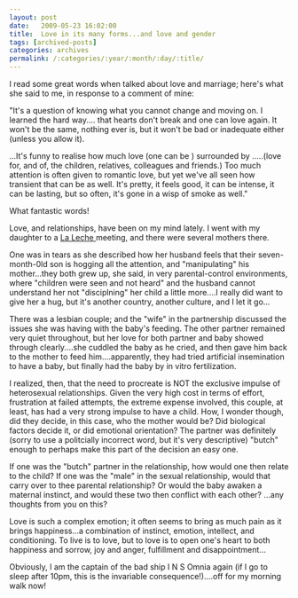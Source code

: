 ```yaml
---
layout: post
date:	2009-05-23 16:02:00
title:  Love in its many forms...and love and gender
tags: [archived-posts]
categories: archives
permalink: /:categories/:year/:month/:day/:title/
---
```

I read some great words when <LJ user="idahoswede"> talked about love and marriage; here's what she said to me, in response to a comment of mine:

"It's a question of knowing what you cannot change and moving on.  I learned the hard way.... that hearts don't break and one can love again. It won't be the same, nothing ever is, but it won't be bad or inadequate either (unless you allow it).

...It's funny to realise how much love (one can be ) surrounded by .....(love for, and of, the children, relatives, colleagues and friends.) Too much attention is often given to romantic love, but yet we've all seen how transient that can be as well. It's pretty, it feels good, it can be intense, it can be lasting, but so often, it's gone in a wisp of smoke as well."


What fantastic words!


Love, and relationships, have been on my mind lately. I went with my daughter to a <a href="http://www.lalecheleaguestlouis.org/"> La Leche </a> meeting, and there were several mothers there. 

One was in tears as she described how her husband feels that their seven-month-0ld son is hogging all the attention, and "manipulating" his mother...they both grew up, she said, in very parental-control environments, where "children were seen and not heard" and the husband cannot understand her not "disciplning" her child a little more....I really did want to give her a hug, but it's another country, another culture, and I let it go...

There was a lesbian couple; and the "wife" in the partnership discussed the issues she was having with the baby's feeding. The other partner remained very quiet throughout, but her love for both partner and baby showed through clearly....she cuddled the baby as he cried, and then gave him back to the mother to feed him....apparently, they had tried artificial insemination to have a baby, but finally had the baby by in vitro fertilization.

I realized, then, that the need to procreate is NOT the exclusive impulse of heterosexual relationships. Given the very high cost in terms of effort, frustration at failed attempts, the extreme expense involved, this couple, at least, has had a very strong impulse to have a child. How, I wonder though, did they decide, in this case, who the mother would be? Did biological factors decide it, or did emotional orientation? The partner was definitely (sorry to use a politcially incorrect word, but it's very descriptive) "butch" enough to  perhaps make this part of the decision an easy one. 

If one was the "butch" partner in the relationship, how would one then relate to the child? If one was the "male"  in the sexual relationship, would that carry over to thee  parental relationship? Or would the baby awaken a maternal instinct, and would these two then  conflict with each other?  <LJ user="charleshaynes">...any thoughts from you on this?

Love is such a complex emotion; it often seems to bring as much pain as it brings happiness...a combination of instinct, emotion, intellect, and conditioning. To live is to love, but to love is to open one's heart to both  happiness and sorrow, joy and anger, fulfillment and disappointment...


Obviously, I am the captain of the bad ship I N S Omnia again (if I go to sleep after 10pm, this is the invariable consequence!)....off for my morning walk now!
